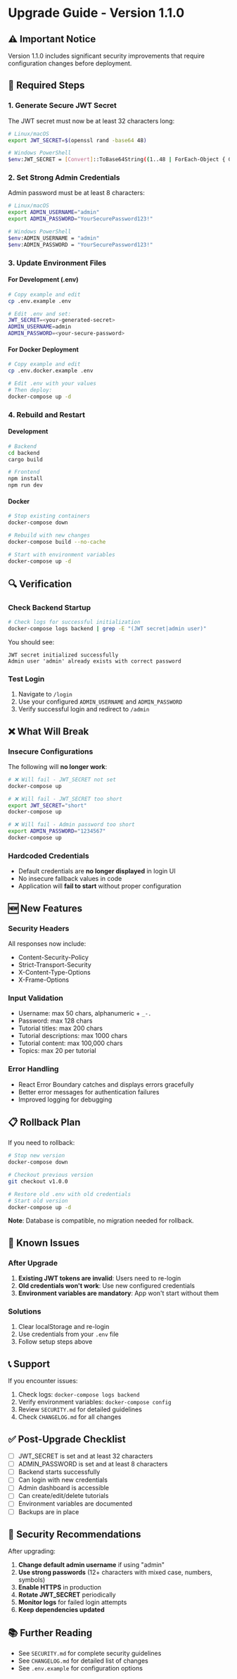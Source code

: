 # Upgrade Guide - Version 1.1.0

## ⚠️ Important Notice

Version 1.1.0 includes significant security improvements that require configuration changes before deployment.

## 🔧 Required Steps

### 1. Generate Secure JWT Secret

The JWT secret must now be at least 32 characters long:

```bash
# Linux/macOS
export JWT_SECRET=$(openssl rand -base64 48)

# Windows PowerShell
$env:JWT_SECRET = [Convert]::ToBase64String((1..48 | ForEach-Object { Get-Random -Maximum 256 }))
```

### 2. Set Strong Admin Credentials

Admin password must be at least 8 characters:

```bash
# Linux/macOS
export ADMIN_USERNAME="admin"
export ADMIN_PASSWORD="YourSecurePassword123!"

# Windows PowerShell
$env:ADMIN_USERNAME = "admin"
$env:ADMIN_PASSWORD = "YourSecurePassword123!"
```

### 3. Update Environment Files

#### For Development (.env)

```bash
# Copy example and edit
cp .env.example .env

# Edit .env and set:
JWT_SECRET=<your-generated-secret>
ADMIN_USERNAME=admin
ADMIN_PASSWORD=<your-secure-password>
```

#### For Docker Deployment

```bash
# Copy example and edit
cp .env.docker.example .env

# Edit .env with your values
# Then deploy:
docker-compose up -d
```

### 4. Rebuild and Restart

#### Development
```bash
# Backend
cd backend
cargo build

# Frontend
npm install
npm run dev
```

#### Docker
```bash
# Stop existing containers
docker-compose down

# Rebuild with new changes
docker-compose build --no-cache

# Start with environment variables
docker-compose up -d
```

## 🔍 Verification

### Check Backend Startup

```bash
# Check logs for successful initialization
docker-compose logs backend | grep -E "(JWT secret|admin user)"
```

You should see:
```
JWT secret initialized successfully
Admin user 'admin' already exists with correct password
```

### Test Login

1. Navigate to `/login`
2. Use your configured `ADMIN_USERNAME` and `ADMIN_PASSWORD`
3. Verify successful login and redirect to `/admin`

## ❌ What Will Break

### Insecure Configurations

The following will **no longer work**:

```bash
# ❌ Will fail - JWT_SECRET not set
docker-compose up

# ❌ Will fail - JWT_SECRET too short
export JWT_SECRET="short"
docker-compose up

# ❌ Will fail - Admin password too short
export ADMIN_PASSWORD="1234567"
docker-compose up
```

### Hardcoded Credentials

- Default credentials are **no longer displayed** in login UI
- No insecure fallback values in code
- Application will **fail to start** without proper configuration

## 🆕 New Features

### Security Headers

All responses now include:
- Content-Security-Policy
- Strict-Transport-Security
- X-Content-Type-Options
- X-Frame-Options

### Input Validation

- Username: max 50 chars, alphanumeric + `_-.`
- Password: max 128 chars
- Tutorial titles: max 200 chars
- Tutorial descriptions: max 1000 chars
- Tutorial content: max 100,000 chars
- Topics: max 20 per tutorial

### Error Handling

- React Error Boundary catches and displays errors gracefully
- Better error messages for authentication failures
- Improved logging for debugging

## 📋 Rollback Plan

If you need to rollback:

```bash
# Stop new version
docker-compose down

# Checkout previous version
git checkout v1.0.0

# Restore old .env with old credentials
# Start old version
docker-compose up -d
```

**Note**: Database is compatible, no migration needed for rollback.

## 🐛 Known Issues

### After Upgrade

1. **Existing JWT tokens are invalid**: Users need to re-login
2. **Old credentials won't work**: Use new configured credentials
3. **Environment variables are mandatory**: App won't start without them

### Solutions

1. Clear localStorage and re-login
2. Use credentials from your `.env` file
3. Follow setup steps above

## 📞 Support

If you encounter issues:

1. Check logs: `docker-compose logs backend`
2. Verify environment variables: `docker-compose config`
3. Review `SECURITY.md` for detailed guidelines
4. Check `CHANGELOG.md` for all changes

## ✅ Post-Upgrade Checklist

- [ ] JWT_SECRET is set and at least 32 characters
- [ ] ADMIN_PASSWORD is set and at least 8 characters
- [ ] Backend starts successfully
- [ ] Can login with new credentials
- [ ] Admin dashboard is accessible
- [ ] Can create/edit/delete tutorials
- [ ] Environment variables are documented
- [ ] Backups are in place

## 🔐 Security Recommendations

After upgrading:

1. **Change default admin username** if using "admin"
2. **Use strong passwords** (12+ characters with mixed case, numbers, symbols)
3. **Enable HTTPS** in production
4. **Rotate JWT_SECRET** periodically
5. **Monitor logs** for failed login attempts
6. **Keep dependencies updated**

## 📚 Further Reading

- See `SECURITY.md` for complete security guidelines
- See `CHANGELOG.md` for detailed list of changes
- See `.env.example` for configuration options
